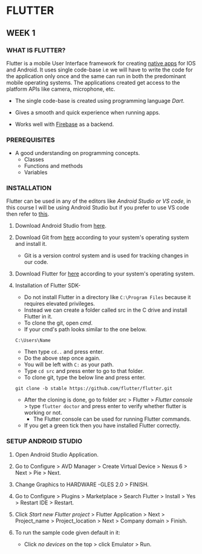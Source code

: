 # FLUTTER

## WEEK 1

### WHAT IS FLUTTER?

Flutter is a mobile User Interface framework for creating [native apps](https://searchsoftwarequality.techtarget.com/definition/native-application-native-app#:~:text=A%20native%20application%20is%20a%20software%20program%20that,the%20ability%20to%20use%20device-specific%20hardware%20and%20software.) for IOS and Android. It uses single code-base i.e we will have to write the code for the application only once and the same can run in both the predominant mobile operating systems. The applications created get access to the platform APIs like camera, microphone, etc.

* The single code-base is created using programming language *Dart*.

* Gives a smooth and quick experience when running apps.

* Works well with [Firebase](https://howtofirebase.com/what-is-firebase-fcb8614ba442) as a backend.

### PREREQUISITES

* A good understanding on programming concepts.
  * Classes
  * Functions and methods
  * Variables
 
### INSTALLATION

Flutter can be used in any of the editors like *Android Studio or VS code*, in this course I will be using Android Studio but if you prefer to use VS code then refer to [this](https://www.c-sharpcorner.com/blogs/create-a-first-flutter-app-in-visual-studio-code).

1. Download Android Studio from [here](https://developer.android.com/studio).

1. Download Git from [here](https://git-scm.com/downloads) according to your system's operating system and install it.
   * Git is a version control system and is used for tracking changes in our code. 

1. Download Flutter for [here](https://flutter.dev/docs/get-started/install) according to your system's operating system.

1. Installation of Flutter SDK-
   * Do not install Flutter in a directory like `C:\Program Files` because it requires elevated privileges. 
   * Instead we can create a folder called src in the C drive and install Flutter in it.
   * To clone the git, open *cmd*.
   * If your cmd's path looks similar to the one below.
   ```
   C:\Users\Name
   ```
   * Then type `cd..` and press enter.
   * Do the above step once again.
   * You will be left with `C:` as your path.
   * Type `cd src` and press enter to go to that folder.
   * To clone git, type the below line and press enter.
   ```
   git clone -b stable https://github.com/flutter/flutter.git
   ```
   * After the cloning is done, go to folder *src* > Flutter > *Flutter console* > type `flutter doctor` and press enter to verify whether flutter is working or not.
     * The Flutter console can be used for running Flutter commands.
   * If you get a green tick then you have installed Flutter correctly. 
 
 ### SETUP ANDROID STUDIO
 
 1. Open Android Studio Application.
 1. Go to Configure > AVD Manager > Create Virtual Device > Nexus 6 > Next > Pie > Next.
 1. Change Graphics to HARDWARE -GLES 2.0 > FINISH.
 1. Go to Configure > Plugins > Marketplace > Search Flutter > Install > Yes > Restart IDE > Restart.
 1. Click *Start new Flutter project* > Flutter Application > Next > Project_name > Project_location > Next > Company domain > Finish.
 
 1. To run the sample code given default in it:
    * Click *no devices* on the top > click Emulator > Run.  

   




  
